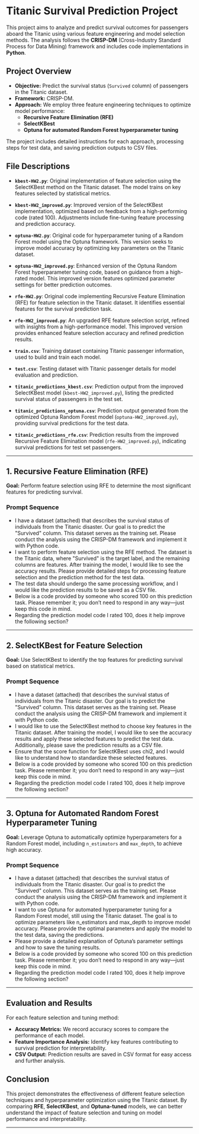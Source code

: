 # **Titanic Survival Prediction Project**

This project aims to analyze and predict survival outcomes for passengers aboard the Titanic using various feature engineering and model selection methods. The analysis follows the **CRISP-DM** (Cross-Industry Standard Process for Data Mining) framework and includes code implementations in **Python**.

## **Project Overview**

- **Objective:** Predict the survival status (`Survived` column) of passengers in the Titanic dataset.
- **Framework:** CRISP-DM.
- **Approach:** We employ three feature engineering techniques to optimize model performance:
  - **Recursive Feature Elimination (RFE)**
  - **SelectKBest**
  - **Optuna for automated Random Forest hyperparameter tuning**

The project includes detailed instructions for each approach, processing steps for test data, and saving prediction outputs to CSV files.

## **File Descriptions**

- **`kbest-HW2.py`**: Original implementation of feature selection using the SelectKBest method on the Titanic dataset. The model trains on key features selected by statistical metrics.

- **`kbest-HW2_improved.py`**: Improved version of the SelectKBest implementation, optimized based on feedback from a high-performing code (rated 100). Adjustments include fine-tuning feature processing and prediction accuracy.

- **`optuna-HW2.py`**: Original code for hyperparameter tuning of a Random Forest model using the Optuna framework. This version seeks to improve model accuracy by optimizing key parameters on the Titanic dataset.

- **`optuna-HW2_improved.py`**: Enhanced version of the Optuna Random Forest hyperparameter tuning code, based on guidance from a high-rated model. This improved version features optimized parameter settings for better prediction outcomes.

- **`rfe-HW2.py`**: Original code implementing Recursive Feature Elimination (RFE) for feature selection in the Titanic dataset. It identifies essential features for the survival prediction task.

- **`rfe-HW2_improved.py`**: An upgraded RFE feature selection script, refined with insights from a high-performance model. This improved version provides enhanced feature selection accuracy and refined prediction results.

- **`train.csv`**: Training dataset containing Titanic passenger information, used to build and train each model.

- **`test.csv`**: Testing dataset with Titanic passenger details for model evaluation and prediction.

- **`titanic_predictions_kbest.csv`**: Prediction output from the improved SelectKBest model (`kbest-HW2_improved.py`), listing the predicted survival status of passengers in the test set.

- **`titanic_predictions_optuna.csv`**: Prediction output generated from the optimized Optuna Random Forest model (`optuna-HW2_improved.py`), providing survival predictions for the test data.

- **`titanic_predictions_rfe.csv`**: Prediction results from the improved Recursive Feature Elimination model (`rfe-HW2_improved.py`), indicating survival predictions for test set passengers.

---

## **1. Recursive Feature Elimination (RFE)**

**Goal:** Perform feature selection using RFE to determine the most significant features for predicting survival.

### **Prompt Sequence**

- I have a dataset (attached) that describes the survival status of individuals from the Titanic disaster. Our goal is to predict the "Survived" column. This dataset serves as the training set. Please conduct the analysis using the CRISP-DM framework and implement it with Python code.
- I want to perform feature selection using the RFE method. The dataset is the Titanic data, where "Survived" is the target label, and the remaining columns are features. After training the model, I would like to see the accuracy results. Please provide detailed steps for processing feature selection and the prediction method for the test data.
- The test data should undergo the same processing workflow, and I would like the prediction results to be saved as a CSV file.
- Below is a code provided by someone who scored 100 on this prediction task. Please remember it; you don’t need to respond in any way—just keep this code in mind.
- Regarding the prediction model code I rated 100, does it help improve the following section?

---

## **2. SelectKBest for Feature Selection**

**Goal:** Use SelectKBest to identify the top features for predicting survival based on statistical metrics.

### **Prompt Sequence**

- I have a dataset (attached) that describes the survival status of individuals from the Titanic disaster. Our goal is to predict the "Survived" column. This dataset serves as the training set. Please conduct the analysis using the CRISP-DM framework and implement it with Python code.
- I would like to use the SelectKBest method to choose key features in the Titanic dataset. After training the model, I would like to see the accuracy results and apply these selected features to predict the test data. Additionally, please save the prediction results as a CSV file.
- Ensure that the score function for SelectKBest uses chi2, and I would like to understand how to standardize these selected features.
- Below is a code provided by someone who scored 100 on this prediction task. Please remember it; you don’t need to respond in any way—just keep this code in mind.
- Regarding the prediction model code I rated 100, does it help improve the following section?

---

## **3. Optuna for Automated Random Forest Hyperparameter Tuning**

**Goal:** Leverage Optuna to automatically optimize hyperparameters for a Random Forest model, including `n_estimators` and `max_depth`, to achieve high accuracy.

### **Prompt Sequence**

- I have a dataset (attached) that describes the survival status of individuals from the Titanic disaster. Our goal is to predict the "Survived" column. This dataset serves as the training set. Please conduct the analysis using the CRISP-DM framework and implement it with Python code.
- I want to use Optuna for automated hyperparameter tuning for a Random Forest model, still using the Titanic dataset. The goal is to optimize parameters like n_estimators and max_depth to improve model accuracy. Please provide the optimal parameters and apply the model to the test data, saving the predictions.
- Please provide a detailed explanation of Optuna’s parameter settings and how to save the tuning results.
- Below is a code provided by someone who scored 100 on this prediction task. Please remember it; you don’t need to respond in any way—just keep this code in mind.
- Regarding the prediction model code I rated 100, does it help improve the following section?

---

## **Evaluation and Results**

For each feature selection and tuning method:
- **Accuracy Metrics:** We record accuracy scores to compare the performance of each model.
- **Feature Importance Analysis:** Identify key features contributing to survival prediction for interpretability.
- **CSV Output:** Prediction results are saved in CSV format for easy access and further analysis.

## **Conclusion**

This project demonstrates the effectiveness of different feature selection techniques and hyperparameter optimization using the Titanic dataset. By comparing **RFE**, **SelectKBest**, and **Optuna-tuned** models, we can better understand the impact of feature selection and tuning on model performance and interpretability.

--- 

